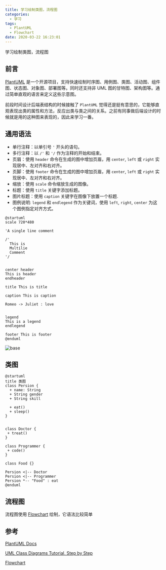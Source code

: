 ```yaml
---
title: 学习绘制类图，流程图
categories:
  - 学习
tags:
  - PlantUML
  - Flowchart
date: 2020-03-22 16:23:01
---
```


学习绘制类图，流程图

<!--more-->

## 前言

[PlantUML](https://plantuml.com/zh/) 是一个开源项目，支持快速绘制时序图、用例图、类图、活动图、组件图、状态图、对象图、部署图等。同时还支持非 UML 图的甘特图、架构图等。通过简单直观的语言来定义这些示意图。

前段时间设计后端表结构的时候接触了 `PlantUML` 觉得还是挺有意思的，它能够直观表现出类的属性和方法，反应出类与类之间的关系。之前有同事做后端设计的时候就是用的这种图来表现的，因此来学习一番。

## 通用语法

- 单行注释：以单引号 `'` 开头的语句。
- 多行注释：以 `/'` 和 `'/` 作为注释的开始和结束。
- 页眉：使用 `header` 命令在生成的图中增加页眉，用 `center`, `left` 或 `right` 实现居中、左对齐和右对齐。
- 页脚：使用 `footer` 命令在生成的图中增加页眉，用 `center`, `left` 或 `right` 实现居中、左对齐和右对齐。
- 缩放：使用 `scale` 命令缩放生成的图像。
- 标题：使用 `title` 关键字添加标题。
- 图片标题：使用 `caption` 关键字在图像下放置一个标题.
- 图例说明: `legend` 和 `endlegend` 作为关键词，使用 `left`, `right`, `center` 为这个图例指定对齐方式。

```uml
@startuml
scale 720*480

'A single line comment

/'
  This is
  Multilie
  Comment
'/


center header
This is header
endheader

title This is title

caption This is caption

Romeo -> Juliet : love


legend
This is a legend
endlegend

footer This is footer
@enduml
```

<!-- <img src="./images/uml-demo.png" width="300" style="width: 300px;" > -->

![base](http://www.plantuml.com/plantuml/png/HP3D2i8m48JlynHxAmZI8eBYGIhU12_Y2uHsRHVo8ytMvtUnFrwIRoQp6TWwgnjq31wvSPxfiAis-sC551VA4Zkpl4Ic9eN0KO6o0D6pbqoIZUwZL_72XjSvKfG06YCUg6VNseLvODKSsma15RMI9V1JDkxUAYckzgo1HmgSQ7kcssYjIYVowSC0F7VswR_9qUBOCI7mIacjVibC4hMzsGQ-)

## 类图


```uml
@startuml
title 类图
class Persion {
  + name: String
  + String gender
  + String skill

  + eat()
  + sleep()
}


class Doctor {
 + treat()
}

class Programmer {
 + code()
}

class Food {}

Persion <|-- Doctor
Persion <|-- Programmer
Persion *-- "Food" : eat
@enduml
```

## 流程图

流程图使用 [Flowchart](http://flowchart.js.org/) 绘制，它语法比较简单



## 参考

[PlantUML Docs](https://plantuml.com/zh/)

[UML Class Diagrams Tutorial, Step by Step](https://medium.com/@smagid_allThings/uml-class-diagrams-tutorial-step-by-step-520fd83b300b)

[Flowchart](https://github.com/adrai/flowchart.js)
